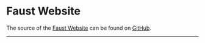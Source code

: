 # Faust Website

The source of the [Faust Website](..) can be found on 
[GitHub](https://github.com/grame-cncm/faustwebsite).

---
